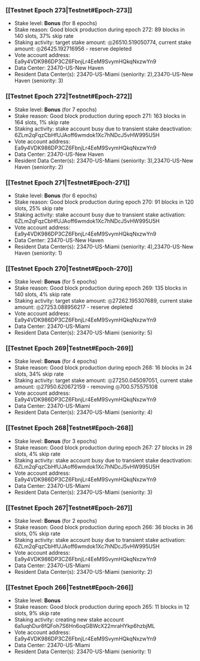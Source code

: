 ### [[Testnet Epoch 273|Testnet#Epoch-273]]
* Stake level: **Bonus** (for 8 epochs)
* Stake reason: Good block production during epoch 272: 89 blocks in 140 slots, 37% skip rate
* Staking activity: target stake amount: ◎26510.519050774, current stake amount: ◎26425.192716956 - reserve depleted
* Vote account address: Ea9y4VDK986DP3CZ6FbnjLr4EeM9SvymHQkqNxzwYn9
* Data Center: 23470-US-New Haven
* Resident Data Center(s): 23470-US-Miami (seniority: 2),23470-US-New Haven (seniority: 3)
### [[Testnet Epoch 272|Testnet#Epoch-272]]
* Stake level: **Bonus** (for 7 epochs)
* Stake reason: Good block production during epoch 271: 163 blocks in 164 slots, 1% skip rate
* Staking activity: stake account busy due to transient stake deactivation: 6ZLm2qFqzCbHfUJAoff6wmdok1Xc7hNDcJ5vHW995U5H
* Vote account address: Ea9y4VDK986DP3CZ6FbnjLr4EeM9SvymHQkqNxzwYn9
* Data Center: 23470-US-New Haven
* Resident Data Center(s): 23470-US-Miami (seniority: 3),23470-US-New Haven (seniority: 2)
### [[Testnet Epoch 271|Testnet#Epoch-271]]
* Stake level: **Bonus** (for 6 epochs)
* Stake reason: Good block production during epoch 270: 91 blocks in 120 slots, 25% skip rate
* Staking activity: stake account busy due to transient stake activation: 6ZLm2qFqzCbHfUJAoff6wmdok1Xc7hNDcJ5vHW995U5H
* Vote account address: Ea9y4VDK986DP3CZ6FbnjLr4EeM9SvymHQkqNxzwYn9
* Data Center: 23470-US-New Haven
* Resident Data Center(s): 23470-US-Miami (seniority: 4),23470-US-New Haven (seniority: 1)
### [[Testnet Epoch 270|Testnet#Epoch-270]]
* Stake level: **Bonus** (for 5 epochs)
* Stake reason: Good block production during epoch 269: 135 blocks in 140 slots, 4% skip rate
* Staking activity: target stake amount: ◎27262.195307689, current stake amount: ◎27253.088956217 - reserve depleted
* Vote account address: Ea9y4VDK986DP3CZ6FbnjLr4EeM9SvymHQkqNxzwYn9
* Data Center: 23470-US-Miami
* Resident Data Center(s): 23470-US-Miami (seniority: 5)
### [[Testnet Epoch 269|Testnet#Epoch-269]]
* Stake level: **Bonus** (for 4 epochs)
* Stake reason: Good block production during epoch 268: 16 blocks in 24 slots, 34% skip rate
* Staking activity: target stake amount: ◎27250.045097051, current stake amount: ◎27950.620672159 - removing ◎700.575575108
* Vote account address: Ea9y4VDK986DP3CZ6FbnjLr4EeM9SvymHQkqNxzwYn9
* Data Center: 23470-US-Miami
* Resident Data Center(s): 23470-US-Miami (seniority: 4)
### [[Testnet Epoch 268|Testnet#Epoch-268]]
* Stake level: **Bonus** (for 3 epochs)
* Stake reason: Good block production during epoch 267: 27 blocks in 28 slots, 4% skip rate
* Staking activity: stake account busy due to transient stake deactivation: 6ZLm2qFqzCbHfUJAoff6wmdok1Xc7hNDcJ5vHW995U5H
* Vote account address: Ea9y4VDK986DP3CZ6FbnjLr4EeM9SvymHQkqNxzwYn9
* Data Center: 23470-US-Miami
* Resident Data Center(s): 23470-US-Miami (seniority: 3)
### [[Testnet Epoch 267|Testnet#Epoch-267]]
* Stake level: **Bonus** (for 2 epochs)
* Stake reason: Good block production during epoch 266: 36 blocks in 36 slots, 0% skip rate
* Staking activity: stake account busy due to transient stake activation: 6ZLm2qFqzCbHfUJAoff6wmdok1Xc7hNDcJ5vHW995U5H
* Vote account address: Ea9y4VDK986DP3CZ6FbnjLr4EeM9SvymHQkqNxzwYn9
* Data Center: 23470-US-Miami
* Resident Data Center(s): 23470-US-Miami (seniority: 2)
### [[Testnet Epoch 266|Testnet#Epoch-266]]
* Stake level: **Bonus**
* Stake reason: Good block production during epoch 265: 11 blocks in 12 slots, 9% skip rate
* Staking activity: creating new stake account 6a1uqhDur8fQFoh7S6Hn6oqGBWcX22mraHYkp6hzbjML
* Vote account address: Ea9y4VDK986DP3CZ6FbnjLr4EeM9SvymHQkqNxzwYn9
* Data Center: 23470-US-Miami
* Resident Data Center(s): 23470-US-Miami (seniority: 1)